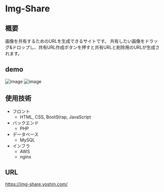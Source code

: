 # Img-Share

## 概要
画像を共有するためのURLを生成できるサイトです。
共有したい画像をドラッグ&ドロップし、共有URL作成ボタンを押すと共有URLと削除用のURLが生成されます。

## demo

![image](https://github.com/user-attachments/assets/7f508735-77a3-45d5-afe6-851dfc2e11fe)
![image](https://github.com/user-attachments/assets/4de6e7aa-b1e2-410f-990c-d985e96bbdff)



## 使用技術
- フロント
  - HTML, CSS, BootStrap, JavaScript
- バックエンド
  - PHP
- データベース
  - MySQL
- インフラ
  - AWS
  - nginx

## URL
https://img-share.yoshm.com/
